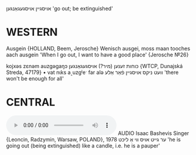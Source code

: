 אויסגיין
אויסגעגאַנגען
'go out; be extinguished'

WESTERN
========

Ausgein {HOLLAND, Beem, Jerosche}
Wenisch ausgei, moss maan tooches aach ausgein 'When I go out, I want to have a good place' {Jerosche №26}

kojxəs zɛnəm auzgəgaŋɔ כּוחות זענען (מיר?) אויסגעגאַנגען {WTCP, Dunajská Streda, 47179}
	•	vat nɩks a˰uzgʲeˑ far alə וועט ניקס אויסגיין פֿאַר אַלע 'there won't be enough for all'

CENTRAL
========

<audio controls src="https://ia801503.us.archive.org/5/items/BashevisLexicon/ErGeytOysViALikht-IsaacBashevisSinger1978.mp3"></audio>
AUDIO Isaac Bashevis Singer {Leoncin, Radzymin, Warsaw, POLAND}, 1978
ער גייט אויס ווי אַ ליכט 'he is going out (being extinguished) like a candle, i.e. he is a pauper'
